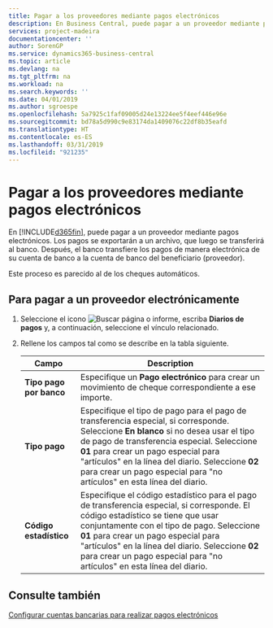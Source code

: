 ```yaml
---
title: Pagar a los proveedores mediante pagos electrónicos
description: En Business Central, puede pagar a un proveedor mediante pagos electrónicos. Los pagos se exportarán a un archivo, que luego se transferirá al banco. Después, el banco transfiere los pagos de manera electrónica de su cuenta de banco a la cuenta de banco del beneficiario (proveedor).
services: project-madeira
documentationcenter: ''
author: SorenGP
ms.service: dynamics365-business-central
ms.topic: article
ms.devlang: na
ms.tgt_pltfrm: na
ms.workload: na
ms.search.keywords: ''
ms.date: 04/01/2019
ms.author: sgroespe
ms.openlocfilehash: 5a7925c1faf09005d24e13224ee5f4eef446e96e
ms.sourcegitcommit: bd78a5d990c9e83174da1409076c22df8b35eafd
ms.translationtype: HT
ms.contentlocale: es-ES
ms.lasthandoff: 03/31/2019
ms.locfileid: "921235"
---
```

# <a name="pay-vendors-using-electronic-payments"></a>Pagar a los proveedores mediante pagos electrónicos
En [!INCLUDE[d365fin](../../includes/d365fin_md.md)], puede pagar a un proveedor mediante pagos electrónicos. Los pagos se exportarán a un archivo, que luego se transferirá al banco. Después, el banco transfiere los pagos de manera electrónica de su cuenta de banco a la cuenta de banco del beneficiario (proveedor).  

Este proceso es parecido al de los cheques automáticos.  

## <a name="to-pay-a-vendor-electronically"></a>Para pagar a un proveedor electrónicamente  

1. Seleccione el icono ![Buscar página o informe](../../media/ui-search/search_small.png "icono Buscar página o informe"), escriba **Diarios de pagos** y, a continuación, seleccione el vínculo relacionado.  
2. Rellene los campos tal como se describe en la tabla siguiente.  

    |Campo|Description|  
    |---------------------------------|---------------------------------------|  
    |**Tipo pago por banco**|Especifique un **Pago electrónico** para crear un movimiento de cheque correspondiente a ese importe.|  
    |**Tipo pago**|Especifique el tipo de pago para el pago de transferencia especial, si corresponde. Seleccione **En blanco** si no desea usar el tipo de pago de transferencia especial. Seleccione **01** para crear un pago especial para "artículos" en la línea del diario. Seleccione **02** para crear un pago especial para "no artículos" en esta línea del diario.|  
    |**Código estadístico**|Especifique el código estadístico para el pago de transferencia especial, si corresponde. El código estadístico se tiene que usar conjuntamente con el tipo de pago. Seleccione **01** para crear un pago especial para "artículos" en la línea del diario. Seleccione **02** para crear un pago especial para "no artículos" en esta línea del diario.|  

## <a name="see-also"></a>Consulte también  
[Configurar cuentas bancarias para realizar pagos electrónicos](how-to-set-up-bank-accounts-for-electronic-payments.md)

